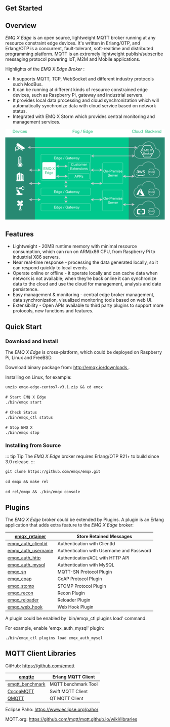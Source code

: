 ## Get Started 

## Overview 

*EMQ X Edge* is an open source, lightweight MQTT broker running at any resource constraint edge devices. It's written in Erlang/OTP, and Erlang/OTP is a concurrent, fault-tolerant, soft-realtime and distributed programming platform. MQTT is an extremely lightweight publish/subscribe messaging protocol powering IoT, M2M and Mobile applications. 

Highlights of the *EMQ X Edge Broker* : 

  * It supports MQTT, TCP, WebSocket and different industry protocols such ModBus. 
  * It can be running at different kinds of resource constrained edge devices, such as Raspberry Pi, gateway and industrial servers. 
  * It provides local data processing and cloud synchronization which will automatically synchronize data with cloud service based on network status. 
  * Integrated with EMQ X Storm which provides central monitoring and management services. 



![image](./_static/images/edge-overview.png)

## Features 

  * Lightweight - 20MB runtime memory with minimal resource consumption, which can run on ARM/x86 CPU, from Raspberry Pi to industrial X86 servers. 
  * Near real-time response - processing the data generated locally, so it can respond quickly to local events. 
  * Operate online or offline - it operate locally and can cache data when network is not available; when they’re back online it can synchronize data to the cloud and use the cloud for management, analysis and date persistence. 
  * Easy management & monitoring - central edge broker management, data synchronization, visualized monitoring tools based on web UI. 
  * Extensibility - Open APIs available to third party plugins to support more protocols, new functions and features. 



## Quick Start 

### Download and Install 

The *EMQ X Edge* is cross-platform, which could be deployed on Raspberry Pi, Linux and FreeBSD. 

Download binary package from: [ http://emqx.io/downloads ](http://emqx.io/downloads) . 

Installing on Linux, for example: 
    
    
    unzip emqx-edge-centos7-v3.1.zip && cd emqx
    
    # Start EMQ X Edge
    ./bin/emqx start
    
    # Check Status
    ./bin/emqx_ctl status
    
    # Stop EMQ X
    ./bin/emqx stop

### Installing from Source 

::: tip Tip
The *EMQ X Edge* broker requires Erlang/OTP R21+ to build since 3.0 release. 
:::
    
    
    git clone https://github.com/emqx/emqx.git
    
    cd emqx && make rel
    
    cd rel/emqx && ./bin/emqx console

## Plugins 

The *EMQ X Edge* broker could be extended by Plugins. A plugin is an Erlang application that adds extra feature to the *EMQ X Edge* broker: 

[ emqx_retainer ](https://github.com/emqx/emqx-retainer)           |  Store Retained Messages                   
-------------------------------------------------------------------|--------------------------------------------
[ emqx_auth_clientid ](https://github.com/emqx/emqx-auth-clientid) |  Authentication with ClientId              
[ emqx_auth_username ](https://github.com/emqx/emqx-auth-username) |  Authentication with Username and Password 
[ emqx_auth_http ](https://github.com/emqx/emqx-auth-http)         |  Authentication/ACL with HTTP API          
[ emqx_auth_mysql ](https://github.com/emqx/emqx-auth-mysql)       |  Authentication with MySQL                 
[ emqx_sn ](https://github.com/emqx/emqx-sn)                       |  MQTT-SN Protocol Plugin                   
[ emqx_coap ](https://github.com/emqx/emqx-coap)                   |  CoAP Protocol Plugin                      
[ emqx_stomp ](https://github.com/emqx/emqx-stomp)                 |  STOMP Protocol Plugin                     
[ emqx_recon ](https://github.com/emqx/emqx-recon)                 |  Recon Plugin                              
[ emqx_reloader ](https://github.com/emqx/emqx-reloader)           |  Reloader Plugin                           
[ emqx_web_hook ](https://github.com/emqx/emqx-web-hook)           |  Web Hook Plugin                           



A plugin could be enabled by 'bin/emqx_ctl plugins load' command. 

For example, enable 'emqx_auth_mysql' plugin: 
    
    
    ./bin/emqx_ctl plugins load emqx_auth_mysql

## MQTT Client Libraries 

GitHub: [ https://github.com/emqtt ](https://github.com/emqtt)

[ emqttc ](https://github.com/emqtt/emqttc)                   |  Erlang MQTT Client  
--------------------------------------------------------------|----------------------
[ emqtt_benchmark ](https://github.com/emqtt/emqtt_benchmark) |  MQTT benchmark Tool 
[ CocoaMQTT ](https://github.com/emqtt/CocoaMQTT)             |  Swift MQTT Client   
[ QMQTT ](https://github.com/emqtt/qmqtt)                     |  QT MQTT Client      



Eclipse Paho: [ https://www.eclipse.org/paho/ ](https://www.eclipse.org/paho/)

MQTT.org: [ https://github.com/mqtt/mqtt.github.io/wiki/libraries ](https://github.com/mqtt/mqtt.github.io/wiki/libraries)
